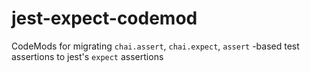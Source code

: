 # jest-expect-codemod
CodeMods for migrating `chai.assert`, `chai.expect`, `assert` -based test assertions to jest's `expect` assertions
